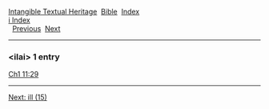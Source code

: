 [Intangible Textual Heritage](../../index)  [Bible](../index) 
[Index](index)   
[i Index](_i_)  
  [Previous](c05738)  [Next](c05740) 

------------------------------------------------------------------------

### &lt;ilai&gt; 1 entry

[Ch1 11:29](../kjv/ch1011.htm#029)  

------------------------------------------------------------------------

[Next: ill (15)](c05740)
